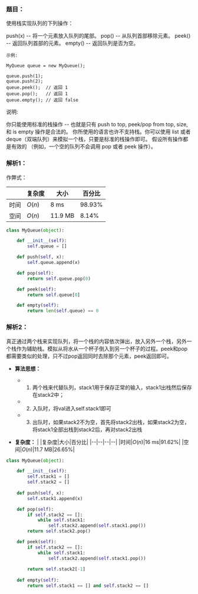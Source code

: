 ### 题目：
使用栈实现队列的下列操作：

push(x) -- 将一个元素放入队列的尾部。
pop() -- 从队列首部移除元素。
peek() -- 返回队列首部的元素。
empty() -- 返回队列是否为空。
```
示例:

MyQueue queue = new MyQueue();

queue.push(1);
queue.push(2);  
queue.peek();  // 返回 1
queue.pop();   // 返回 1
queue.empty(); // 返回 false
```
说明:

你只能使用标准的栈操作 -- 也就是只有 push to top, peek/pop from top, size, 和 is empty 操作是合法的。
你所使用的语言也许不支持栈。你可以使用 list 或者 deque（双端队列）来模拟一个栈，只要是标准的栈操作即可。
假设所有操作都是有效的 （例如，一个空的队列不会调用 pop 或者 peek 操作）。

### 解析1：
作弊式：

|  |复杂度|大小|百分比|
|--|--|--|--|
|时间|$O(n)$|8 ms|98.93%|
|空间|$O(n)$|11.9 MB|8.14%|

```python
class MyQueue(object):

    def __init__(self):
        self.queue = []

    def push(self, x):
        self.queue.append(x)

    def pop(self):
        return self.queue.pop(0)

    def peek(self):
        return self.queue[0]

    def empty(self):
        return len(self.queue) == 0
```

### 解析2：
真正通过两个栈来实现队列，将一个栈的内容依次弹出，放入另外一个栈，另外一个栈作为辅助栈。模拟从将水从一个杯子倒入到另一个杯子的过程。peek和pop都需要类似的处理，只不过pop返回同时去除那个元素，peek返回即可。

* **算法思想：**
  * 1. 两个栈来代替队列，stack1用于保存正常的输入，stack1出栈然后保存在stack2中；
  * 2. 入队时，将val进入self.stack1即可
  * 3. 出队时，如果stack2不为空，首先将stack2出栈，如果stack2为空，将stack1全部出栈到stack2后，再对stack2出栈


* **复杂度：**
|  |复杂度|大小|百分比|
|--|--|--|--|
|时间|$O(n)$|16 ms|91.62%|
|空间|$O(n)$|11.7 MB|26.65%|

```python
class MyQueue(object):

    def __init__(self):
        self.stack1 = []
        self.stack2 = []
        
    def push(self, x):
        self.stack1.append(x)

    def pop(self):
        if self.stack2 == []:
            while self.stack1:
                self.stack2.append(self.stack1.pop())
        return self.stack2.pop()

    def peek(self):
        if self.stack2 == []:
            while self.stack1:
                self.stack2.append(self.stack1.pop())
        
        return self.stack2[-1]
        
    def empty(self):
        return self.stack1 == [] and self.stack2 == []
```